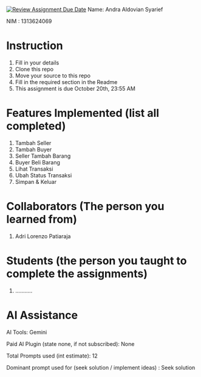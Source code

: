[![Review Assignment Due Date](https://classroom.github.com/assets/deadline-readme-button-22041afd0340ce965d47ae6ef1cefeee28c7c493a6346c4f15d667ab976d596c.svg)](https://classroom.github.com/a/uAfN8jpt)
Name: Andra Aldovian Syarief

NIM : 1313624069

# Instruction
1. Fill in your details
2. Clone this repo
3. Move your source to this repo
4. Fill in the required section in the Readme
5. This assignment is due October 20th, 23:55 AM

# Features Implemented (list all completed)
1. Tambah Seller
2. Tambah Buyer
3. Seller Tambah Barang
4. Buyer Beli Barang
5. Lihat Transaksi
6. Ubah Status Transaksi
7. Simpan & Keluar

# Collaborators (The person you learned from)
1. Adri Lorenzo Patiaraja

# Students (the person you taught to complete the assignments)
1. ...........

# AI Assistance
AI Tools: Gemini

Paid AI Plugin (state none, if not subscribed): None

Total Prompts used (int estimate): 12

Dominant prompt used for (seek solution / implement ideas) : Seek solution